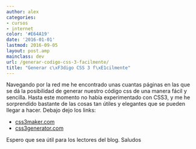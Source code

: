 ```yaml
---
author: alex
categories:
- cursos
- internet
color: '#E64A19'
date: '2016-01-01'
lastmod: 2016-09-05
layout: post.amp
mainclass: dev
url: /generar-codigo-css-3-facilmente/
title: "Generar c\xF3digo CSS 3 f\xE1cilmente"
---
```


Navegando por la red me he encontrado unas cuantas páginas en las que se dá la posibilidad de generar nuestro código css de una manera fácil y sencilla. Hasta este momento no había experimentado con CSS3, y me he sorprendido bastante de las cosas tan útiles y elegantes que se pueden llegar a hacer. Debajo dejo los links:

<!--more--><!--ad-->

- [css3maker.com][2]
- [css3generator.com][3]

Espero que sea útil para los lectores del blog. Saludos

 [2]: http://www.css3maker.com/
 [3]: http://css3generator.com/
